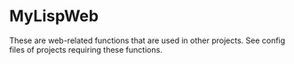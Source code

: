 # MyLispWeb
These are web-related functions that are used in other projects.  See config files of projects requiring these functions.
